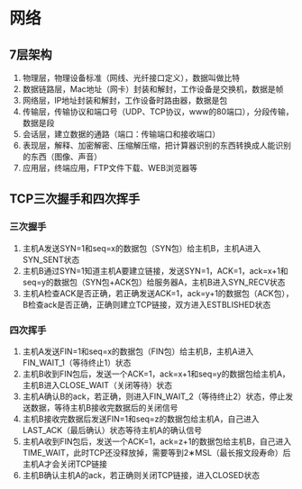 # 网络

## 7层架构

1. 物理层，物理设备标准（网线、光纤接口定义），数据叫做比特
2. 数据链路层，Mac地址（网卡）封装和解封，工作设备是交换机，数据是帧
3. 网络层，IP地址封装和解封，工作设备时路由器，数据是包
4. 传输层，传输协议和端口号（UDP、TCP协议，www的80端口），分段传输，数据是段
5. 会话层，建立数据的通路（端口：传输端口和接收端口）
6. 表现层，解释、加密解密、压缩解压缩，把计算器识别的东西转换成人能识别的东西（图像、声音）
7. 应用层，终端应用，FTP文件下载、WEB浏览器等

## TCP三次握手和四次挥手

### 三次握手

1. 主机A发送SYN=1和seq=x的数据包（SYN包）给主机B，主机A进入SYN_SENT状态
2. 主机B通过SYN=1知道主机A要建立链接，发送SYN=1，ACK=1，ack=x+1和seq=y的数据包（SYN包+ACK包）给服务器A，主机B进入SYN_RECV状态
3. 主机A检查ACK是否正确，若正确发送ACK=1，ack=y+1的数据包（ACK包），B检查ack是否正确，正确则建立TCP链接，双方进入ESTBLISHED状态

### 四次挥手

1. 主机A发送FIN=1和seq=x的数据包（FIN包）给主机B，主机A进入FIN_WAIT_1（等待终止1）状态
2. 主机B收到FIN包后，发送一个ACK=1，ack=x+1和seq=y的数据包给主机A，主机B进入CLOSE_WAIT（关闭等待）状态
3. 主机A确认B的ack，若正确，则进入FIN_WAIT_2（等待终止2）状态，停止发送数据，等待主机B接收完数据后的关闭信号
4. 主机B接收完数据后发送FIN=1和seq=z的数据包给主机A，自己进入LAST_ACK（最后确认）状态等待主机A的确认信号
5. 主机A收到FIN包后，发送一个ACK=1，ack=z+1的数据包给主机B，自己进入TIME_WAIT，此时TCP还没释放掉，需要等到2∗MSL（最长报文段寿命）后主机A才会关闭TCP链接
6. 主机B确认主机A的ack，若正确则关闭TCP链接，进入CLOSED状态

